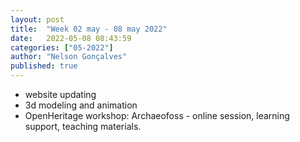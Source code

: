 ```yaml
---
layout: post
title:  "Week 02 may - 08 may 2022"
date:   2022-05-08 08:43:59
categories: ["05-2022"]
author: "Nelson Gonçalves"
published: true
---
```



* website updating
* 3d modeling and animation
* OpenHeritage workshop: Archaeofoss - online session, learning support, teaching materials.
